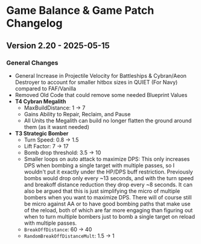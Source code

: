 # Game Balance & Game Patch Changelog

## Version 2.20 - 2025-05-15
### General Changes
- General Increase in Projectile Velocity for Battleships & Cybran/Aeon Destroyer to account for smaller hitbox sizes in QUIET (For Navy) compared to FAF/Vanilla
- Removed Old Code that could remove some needed Blueprint Values
- **T4 Cybran Megalith**
    - MaxBuildDistance: 1 -> 7
    - Gains Ability to Repair, Reclaim, and Pause
    - All Units the Megalith can build no longer flatten the ground around them (as it wasnt needed)
- **T3 Strategic Bomber**
    - Turn Speed: 0.8 -> 1.5
    - Lift Factor: 7 -> 17
    - Bomb drop threshold: 3.5 -> 10
    - Smaller loops on auto attack to maximize DPS: 
      This only increases DPS when bombing a single target with multiple passes, so I wouldn't put it exactly under the HP/DPS buff restriction. Previously bombs would drop only every ~13 seconds, and with the turn speed and breakoff distance reduction they drop every ~8 seconds.
      It can also be argued that this is just simplifying the micro of multiple bombers when you want to maximize DPS. There will of course still be micro against AA or to have good bombing paths that make use of the reload, both of which are far more engaging than figuring out when to turn multiple bombers just to bomb a single target on reload with multiple passes.
    - `BreakOffDistance`: 60 -> 40
    - `RandomBreakOffDistanceMult`: 1.5 -> 1